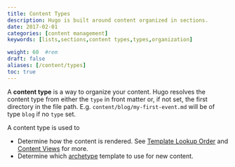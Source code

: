 ```yaml
---
title: Content Types
description: Hugo is built around content organized in sections.
date: 2017-02-01
categories: [content management]
keywords: [lists,sections,content types,types,organization]

weight: 60	#rem
draft: false
aliases: [/content/types]
toc: true
---
```


A **content type** is a way to organize your content. Hugo resolves the content type from either the `type` in front matter or, if not set, the first directory in the file path. E.g. `content/blog/my-first-event.md` will be of type `blog` if no `type` set.

A content type is used to

* Determine how the content is rendered. See [Template Lookup Order](/templates/lookup-order/) and [Content Views](https://gohugo.io/templates/views) for more.
* Determine which [archetype](/content-management/archetypes/) template to use for new content.


